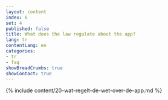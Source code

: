 ```yaml
---
layout: content
index: 6
set: 4
published: false
title: What does the law regulate about the app?
lang: tr
contentLang: en
categories:
- tr
- faq
showBreadCrumbs: true
showContact: true
---
```

{% include content/20-wat-regelt-de-wet-over-de-app.md %}
